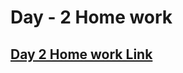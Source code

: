 # Day - 2 Home work

## [Day 2 Home work Link](https://ugamraj.github.io/React-M5/Day%202%20Home%20Work/)
